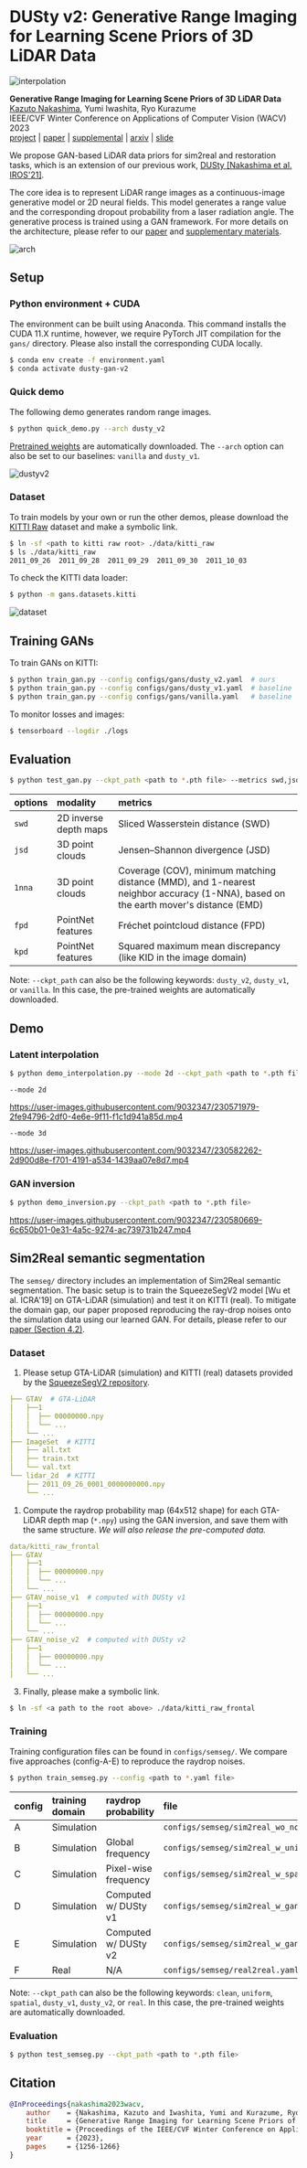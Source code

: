 # DUSty v2: Generative Range Imaging for Learning Scene Priors of 3D LiDAR Data

![interpolation](https://user-images.githubusercontent.com/9032347/230576998-34c6de2f-76ca-4892-929a-076e74d77b08.gif)

**Generative Range Imaging for Learning Scene Priors of 3D LiDAR Data**<br>
[<u>Kazuto Nakashima</u>](https://kazuto1011.github.io/), Yumi Iwashita, Ryo Kurazume<br>
IEEE/CVF Winter Conference on Applications of Computer Vision (WACV) 2023<br>
[project](https://kazuto1011.github.io/dusty-gan-v2) | [paper](https://openaccess.thecvf.com/content/WACV2023/papers/Nakashima_Generative_Range_Imaging_for_Learning_Scene_Priors_of_3D_LiDAR_WACV_2023_paper.pdf) | [supplemental](https://openaccess.thecvf.com/content/WACV2023/supplemental/Nakashima_Generative_Range_Imaging_WACV_2023_supplemental.pdf) | [arxiv](http://arxiv.org/abs/2210.11750) | [slide](https://kazuto1011.github.io/docs/slides/nakashima2023generative_teaser.pdf)

</center>

We propose GAN-based LiDAR data priors for sim2real and restoration tasks, which is an extension of our previous work, [DUSty [Nakashima et al. IROS'21]](https://kazuto1011.github.io/dusty-gan).

The core idea is to represent LiDAR range images as a continuous-image generative model or 2D neural fields. This model generates a range value and the corresponding dropout probability from a laser radiation angle. The generative process is trained using a GAN framework. For more details on the architecture, please refer to our [paper](https://openaccess.thecvf.com/content/WACV2023/papers/Nakashima_Generative_Range_Imaging_for_Learning_Scene_Priors_of_3D_LiDAR_WACV_2023_paper.pdf) and [supplementary materials](https://openaccess.thecvf.com/content/WACV2023/supplemental/Nakashima_Generative_Range_Imaging_WACV_2023_supplemental.pdf).

![arch](https://user-images.githubusercontent.com/9032347/230577070-526852c6-35c6-42fa-b1bf-5f96e0ea2897.png)

## Setup

### Python environment + CUDA

The environment can be built using Anaconda. This command installs the CUDA 11.X runtime, however, we require PyTorch JIT compilation for the `gans/` directory. Please also install the corresponding CUDA locally.

```sh
$ conda env create -f environment.yaml
$ conda activate dusty-gan-v2
```

### Quick demo

The following demo generates random range images.

```sh
$ python quick_demo.py --arch dusty_v2
```

[Pretrained weights](https://github.com/kazuto1011/dusty-gan-v2/releases/tag/weights-wacv23) are automatically downloaded.
The `--arch` option can also be set to our baselines: `vanilla` and `dusty_v1`.

![dustyv2](https://user-images.githubusercontent.com/9032347/230577081-e8f7559e-5a36-4028-9f05-a4be7ab3c8aa.png)

### Dataset

To train models by your own or run the other demos, please download the [KITTI Raw]() dataset and make a symbolic link.

```sh
$ ln -sf <path to kitti raw root> ./data/kitti_raw
$ ls ./data/kitti_raw
2011_09_26  2011_09_28  2011_09_29  2011_09_30  2011_10_03
```

To check the KITTI data loader:

```sh
$ python -m gans.datasets.kitti
```

![dataset](https://user-images.githubusercontent.com/9032347/230577079-0182f034-3f6a-4f8d-99ee-9ab3fbe356a8.png)

## Training GANs

To train GANs on KITTI:

```sh
$ python train_gan.py --config configs/gans/dusty_v2.yaml  # ours
$ python train_gan.py --config configs/gans/dusty_v1.yaml  # baseline
$ python train_gan.py --config configs/gans/vanilla.yaml   # baseline
```

To monitor losses and images:

```sh
$ tensorboard --logdir ./logs
```

## Evaluation

```sh
$ python test_gan.py --ckpt_path <path to *.pth file> --metrics swd,jsd,1nna,fpd,kpd
```

|options|modality|metrics|
|:-|:-|:-|
|`swd`|2D inverse depth maps|Sliced Wasserstein distance (SWD)|
|`jsd`|3D point clouds|Jensen–Shannon divergence (JSD)|
|`1nna`|3D point clouds|Coverage (COV), minimum matching distance (MMD), and 1-nearest neighbor accuracy (1-NNA), based on the earth mover's distance (EMD)|
|`fpd`|PointNet features|Fréchet pointcloud distance (FPD)|
|`kpd`|PointNet features|Squared maximum mean discrepancy (like KID in the image domain)|

Note: `--ckpt_path` can also be the following keywords: `dusty_v2`, `dusty_v1`, or `vanilla`. In this case, the pre-trained weights are automatically downloaded.

## Demo

### Latent interpolation

```sh
$ python demo_interpolation.py --mode 2d --ckpt_path <path to *.pth file>
```

`--mode 2d`

https://user-images.githubusercontent.com/9032347/230571979-2fe94796-2df0-4e6e-9f11-f1c1d941a85d.mp4

`--mode 3d`

https://user-images.githubusercontent.com/9032347/230582262-2d900d8e-f701-4191-a534-1439aa07e8d7.mp4

### GAN inversion

```sh
$ python demo_inversion.py --ckpt_path <path to *.pth file>
```

https://user-images.githubusercontent.com/9032347/230580669-6c650b01-0e31-4a5c-9274-ac739731b247.mp4

## Sim2Real semantic segmentation

The `semseg/` directory includes an implementation of Sim2Real semantic segmentation. The basic setup is to train the SqueezeSegV2 model [Wu et al. ICRA'19] on GTA-LiDAR (simulation) and test it on KITTI (real). To mitigate the domain gap, our paper proposed reproducing the ray-drop noises onto the simulation data using our learned GAN. For details, please refer to our [paper (Section 4.2)](https://openaccess.thecvf.com/content/WACV2023/papers/Nakashima_Generative_Range_Imaging_for_Learning_Scene_Priors_of_3D_LiDAR_WACV_2023_paper.pdf).

### Dataset

1. Please setup GTA-LiDAR (simulation) and KITTI (real) datasets provided by the [SqueezeSegV2 repository](https://github.com/xuanyuzhou98/SqueezeSegV2).

```yaml
├── GTAV  # GTA-LiDAR
│   ├──1
│   │  ├── 00000000.npy
│   │  └── ...
│   └── ...
├── ImageSet  # KITTI
│   ├── all.txt
│   ├── train.txt
│   └── val.txt
└── lidar_2d  # KITTI
    ├── 2011_09_26_0001_0000000000.npy
    └── ...
```

1. Compute the raydrop probability map (64x512 shape) for each GTA-LiDAR depth map (`*.npy`) using the GAN inversion, and save them with the same structure. *We will also release the pre-computed data.*

```yaml
data/kitti_raw_frontal
├── GTAV
│   ├──1
│   │  ├── 00000000.npy
│   │  └── ...
│   └── ...
├── GTAV_noise_v1  # computed with DUSty v1
│   ├──1
│   │  ├── 00000000.npy
│   │  └── ...
│   └── ...
├── GTAV_noise_v2  # computed with DUSty v2
│   ├──1
│   │  ├── 00000000.npy
│   │  └── ...
│   └── ...
```

3. Finally, please make a symbolic link.

```sh
$ ln -sf <a path to the root above> ./data/kitti_raw_frontal
```

### Training

Training configuration files can be found in `configs/semseg/`. We compare five approaches (config-A-E) to reproduce the raydrop noises.

```sh
$ python train_semseg.py --config <path to *.yaml file>
```

|config|training domain|raydrop probability|file|
|:-|:-|:-|:-|
| A |Simulation||`configs/semseg/sim2real_wo_noise.yaml`             |
| B |Simulation|Global frequency|`configs/semseg/sim2real_w_uniform_noise.yaml`      |
| C |Simulation|Pixel-wise frequency|`configs/semseg/sim2real_w_spatial_noise.yaml`      |
| D |Simulation|Computed w/ DUSty v1|`configs/semseg/sim2real_w_gan_noise_dustyv1.yaml`  |
| E |Simulation|Computed w/ DUSty v2|`configs/semseg/sim2real_w_gan_noise_dustyv2.yaml`  |
| F |Real|N/A|`configs/semseg/real2real.yaml`                     |

Note: `--ckpt_path` can also be the following keywords: `clean`, `uniform`, `spatial`, `dusty_v1`, `dusty_v2`, or `real`. In this case, the pre-trained weights are automatically downloaded.

### Evaluation

```sh
$ python test_semseg.py --ckpt_path <path to *.pth file>
```

## Citation

```bibtex
@InProceedings{nakashima2023wacv,
    author    = {Nakashima, Kazuto and Iwashita, Yumi and Kurazume, Ryo},
    title     = {Generative Range Imaging for Learning Scene Priors of 3{D} LiDAR Data},
    booktitle = {Proceedings of the IEEE/CVF Winter Conference on Applications of Computer Vision (WACV)},
    year      = {2023},
    pages     = {1256-1266}
}
```